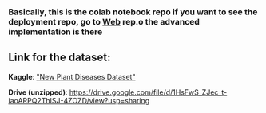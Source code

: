 ### Basically, this is the colab notebook repo if you want to see the deployment repo, go to [Web](https://github.com/MrHeaven1y/Webs/tree/main/digit%20classififer) rep.o the advanced implementation is there

## Link for the dataset: 
**Kaggle**: ["New Plant Diseases Dataset"](https://www.kaggle.com/datasets/vipoooool/new-plant-diseases-dataset)

**Drive (unzipped)**: https://drive.google.com/file/d/1HsFwS_ZJec_t-iaoARPQ2ThISJ-4ZOZD/view?usp=sharing
